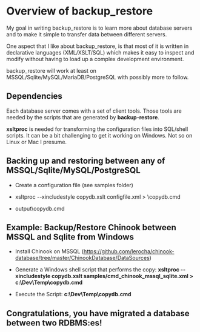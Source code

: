 # Overview of backup_restore

My goal in writing backup_restore is to learn more about database servers
and to make it simple to transfer data between different servers.

One aspect that I like about backup_restore, is that most of it is written
in declarative languages (XML/XSLT/SQL) which makes it easy to inspect
and modify without having to load up a complex development environment.

backup_restore will work at least on MSSQL/Sqlite/MySQL/MariaDB/PostgreSQL with possibly more to follow.

## Dependencies

Each database server comes with a set of client tools. Those tools
are needed by the scripts that are generated by __backup-restore__.

__xsltproc__ is needed for transforming the configuration files
into SQL/shell scripts. It can be a bit challenging to get it working on
Windows. Not so on Linux or Mac I presume.

## Backing up and restoring between any of MSSQL/Sqlite/MySQL/PostgreSQL

- Create a configuration file (see samples folder)

- xsltproc --xincludestyle copydb.xslt configfile.xml > \copydb.cmd

- output\copydb.cmd

## Example: Backup/Restore Chinook between MSSQL and Sqlite from Windows

- Install Chinook on MSSQL (https://github.com/lerocha/chinook-database/tree/master/ChinookDatabase/DataSources)

- Generate a Windows shell script that performs the copy: __xsltproc --xincludestyle copydb.xslt samples/cmd_chinook_mssql_sqlite.xml > c:\Dev\Temp\copydb.cmd__

- Execute the Script: __c:\Dev\Temp\copydb.cmd__

## Congratulations, you have migrated a database between two RDBMS:es!
